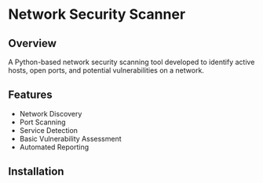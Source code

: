 # Network Security Scanner

## Overview
A Python-based network security scanning tool developed to identify active hosts, open ports, and potential vulnerabilities on a network.

## Features
- Network Discovery
- Port Scanning
- Service Detection
- Basic Vulnerability Assessment
- Automated Reporting

## Installation

